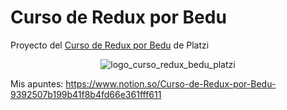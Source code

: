 # Curso de Redux por Bedu

Proyecto del [Curso de Redux por Bedu](https://platzi.com/clases/redux/) de Platzi

<p align='center'><img src='https://static.platzi.com/media/achievements/badge-redux-d62a60e2-00b8-43aa-97e8-fa0b5d574fcc.png' alt='logo_curso_redux_bedu_platzi'></p>

Mis apuntes: https://www.notion.so/Curso-de-Redux-por-Bedu-9392507b199b41f8b4fd66e361fff611

